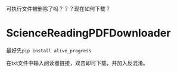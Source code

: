 可执行文件被删除了吗？？？现在如何下载？

# ScienceReadingPDFDownloader

最好先```pip install alive_progress```

在txt文件中输入阅读器链接，双击即可下载，并加入反混淆。
